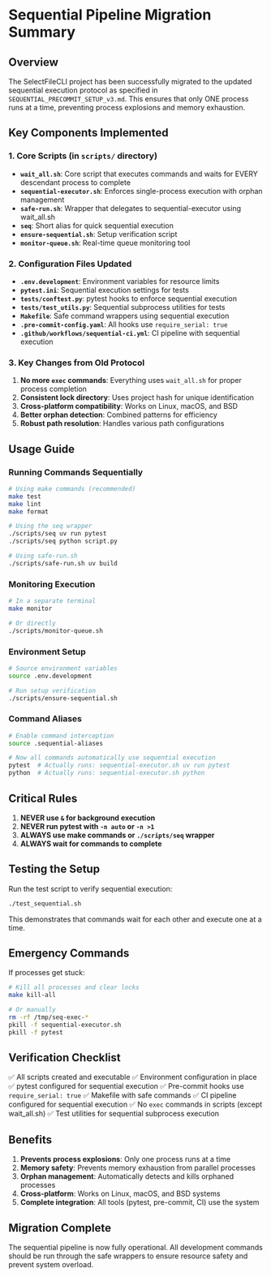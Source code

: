 # Sequential Pipeline Migration Summary

## Overview

The SelectFileCLI project has been successfully migrated to the updated sequential execution protocol as specified in `SEQUENTIAL_PRECOMMIT_SETUP_v3.md`. This ensures that only ONE process runs at a time, preventing process explosions and memory exhaustion.

## Key Components Implemented

### 1. Core Scripts (in `scripts/` directory)

- **`wait_all.sh`**: Core script that executes commands and waits for EVERY descendant process to complete
- **`sequential-executor.sh`**: Enforces single-process execution with orphan management
- **`safe-run.sh`**: Wrapper that delegates to sequential-executor using wait_all.sh
- **`seq`**: Short alias for quick sequential execution
- **`ensure-sequential.sh`**: Setup verification script
- **`monitor-queue.sh`**: Real-time queue monitoring tool

### 2. Configuration Files Updated

- **`.env.development`**: Environment variables for resource limits
- **`pytest.ini`**: Sequential execution settings for tests
- **`tests/conftest.py`**: pytest hooks to enforce sequential execution
- **`tests/test_utils.py`**: Sequential subprocess utilities for tests
- **`Makefile`**: Safe command wrappers using sequential execution
- **`.pre-commit-config.yaml`**: All hooks use `require_serial: true`
- **`.github/workflows/sequential-ci.yml`**: CI pipeline with sequential execution

### 3. Key Changes from Old Protocol

1. **No more `exec` commands**: Everything uses `wait_all.sh` for proper process completion
2. **Consistent lock directory**: Uses project hash for unique identification
3. **Cross-platform compatibility**: Works on Linux, macOS, and BSD
4. **Better orphan detection**: Combined patterns for efficiency
5. **Robust path resolution**: Handles various path configurations

## Usage Guide

### Running Commands Sequentially

```bash
# Using make commands (recommended)
make test
make lint
make format

# Using the seq wrapper
./scripts/seq uv run pytest
./scripts/seq python script.py

# Using safe-run.sh
./scripts/safe-run.sh uv build
```

### Monitoring Execution

```bash
# In a separate terminal
make monitor

# Or directly
./scripts/monitor-queue.sh
```

### Environment Setup

```bash
# Source environment variables
source .env.development

# Run setup verification
./scripts/ensure-sequential.sh
```

### Command Aliases

```bash
# Enable command interception
source .sequential-aliases

# Now all commands automatically use sequential execution
pytest  # Actually runs: sequential-executor.sh uv run pytest
python  # Actually runs: sequential-executor.sh python
```

## Critical Rules

1. **NEVER use `&` for background execution**
2. **NEVER run pytest with `-n auto` or `-n >1`**
3. **ALWAYS use make commands or `./scripts/seq` wrapper**
4. **ALWAYS wait for commands to complete**

## Testing the Setup

Run the test script to verify sequential execution:

```bash
./test_sequential.sh
```

This demonstrates that commands wait for each other and execute one at a time.

## Emergency Commands

If processes get stuck:

```bash
# Kill all processes and clear locks
make kill-all

# Or manually
rm -rf /tmp/seq-exec-*
pkill -f sequential-executor.sh
pkill -f pytest
```

## Verification Checklist

✅ All scripts created and executable
✅ Environment configuration in place
✅ pytest configured for sequential execution
✅ Pre-commit hooks use `require_serial: true`
✅ Makefile with safe commands
✅ CI pipeline configured for sequential execution
✅ No `exec` commands in scripts (except wait_all.sh)
✅ Test utilities for sequential subprocess execution

## Benefits

1. **Prevents process explosions**: Only one process runs at a time
2. **Memory safety**: Prevents memory exhaustion from parallel processes
3. **Orphan management**: Automatically detects and kills orphaned processes
4. **Cross-platform**: Works on Linux, macOS, and BSD systems
5. **Complete integration**: All tools (pytest, pre-commit, CI) use the system

## Migration Complete

The sequential pipeline is now fully operational. All development commands should be run through the safe wrappers to ensure resource safety and prevent system overload.
